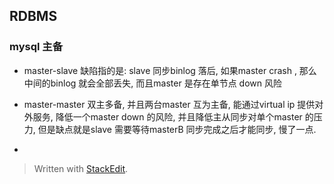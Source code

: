 ## RDBMS
### mysql 主备
* master-slave
缺陷指的是: slave 同步binlog 落后, 如果master crash , 那么中间的binlog 就会全部丢失, 而且master 是存在单节点 down 风险

* master-master
双主多备, 并且两台master 互为主备, 能通过virtual ip 提供对外服务, 降低一个master down 的风险, 并且降低主从同步对单个master 的压力, 但是缺点就是slave 需要等待masterB 同步完成之后才能同步, 慢了一点. 

* 

> Written with [StackEdit](https://stackedit.io/).
<!--stackedit_data:
eyJoaXN0b3J5IjpbMTE4ODQ3MjQxMCwtODUxNTkxMDg4LDE2Nj
k4NDE0MjAsLTE2MzU4MjE3NzVdfQ==
-->